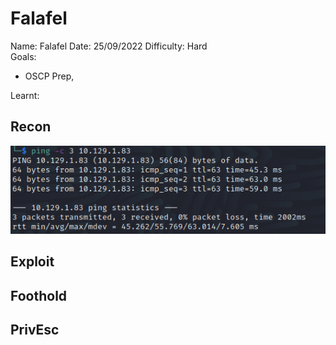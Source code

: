 # Falafel
Name: Falafel
Date:  25/09/2022
Difficulty: Hard  
Goals:  
- OSCP Prep, 

Learnt:

## Recon

![ping](Screenshots/ping.png)
	
## Exploit

## Foothold

## PrivEsc

      
